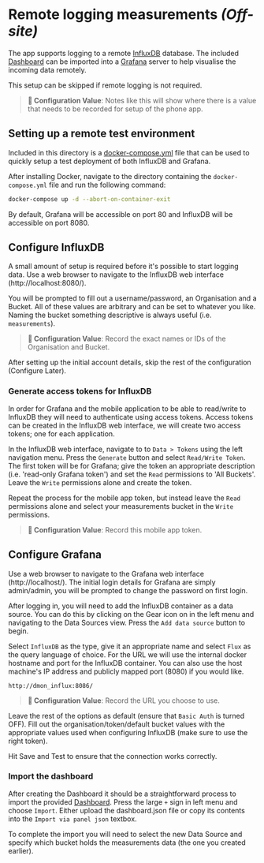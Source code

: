 # Remote logging measurements *(Off-site)*

The app supports logging to a remote [InfluxDB](https://www.influxdata.com/) database. The
included [Dashboard](dashboard.json) can be imported into a [Grafana](https://grafana.com/) server 
to help visualise the incoming data remotely.

This setup can be skipped if remote logging is not required.

> **📝 Configuration Value**: Notes like this will show where there is a value that needs to be
> recorded for setup of the phone app. 

## Setting up a remote test environment

Included in this directory is a [docker-compose.yml](docker-compose.yml) file that can be used to 
quickly setup a test deployment of both InfluxDB and Grafana.

After installing Docker, navigate to the directory containing the `docker-compose.yml` file and 
run the following command:

```bash
docker-compose up -d --abort-on-container-exit
```

By default, Grafana will be accessible on port 80 and InfluxDB will be accessible on port 8080.

## Configure InfluxDB

A small amount of setup is required before it's possible to start logging data. Use a web browser 
to navigate to the InfluxDB web interface (http://localhost:8080/).

You will be prompted to fill out a username/password, an Organisation and a Bucket. All of these 
values are arbitrary and can be set to whatever you like. Naming the bucket something descriptive 
is always useful (i.e. `measurements`).

> **📝 Configuration Value**: Record the exact names or IDs of the Organisation and Bucket.

After setting up the initial account details, skip the rest of the configuration (Configure Later).

### Generate access tokens for InfluxDB

In order for Grafana and the mobile application to be able to read/write to InfluxDB they will 
need to authenticate using access tokens. Access tokens can be created in the InfluxDB web 
interface, we will create two access tokens; one for each application.

In the InfluxDB web interface, navigate to to `Data > Tokens` using the left navigation menu. 
Press the `Generate` button and select `Read/Write Token`. The first token will be for Grafana;
give the token an appropriate description (i.e. 'read-only Grafana token') and set the `Read` 
permissions to 'All Buckets'. Leave the `Write` permissions alone and create the token.

Repeat the process for the mobile app token, but instead leave the `Read` permissions alone and
select your measurements bucket in the `Write` permissions.

> **📝 Configuration Value**: Record this mobile app token.

## Configure Grafana

Use a web browser to navigate to the Grafana web interface (http://localhost/).
The initial login details for Grafana are simply admin/admin, you will be prompted to change 
the password on first login.

After logging in, you will need to add the InfluxDB container as a data source. You can do this 
by clicking on the Gear icon on in the left menu and navigating to the Data Sources view. Press 
the `Add data source` button to begin.

Select `InfluxDB` as the type, give it an appropriate name and select `Flux` as the query language
of choice. For the URL we will use the internal docker hostname and port for the InfluxDB container.
You can also use the host machine's IP address and publicly mapped port (8080) if you would like.

```
http://dmon_influx:8086/
```

> **📝 Configuration Value**: Record the URL you choose to use.

Leave the rest of the options as default (ensure that `Basic Auth` is turned OFF). 
Fill out the organisation/token/default bucket values with the appropriate values used when 
configuring InfluxDB (make sure to use the right token).

Hit Save and Test to ensure that the connection works correctly.

### Import the dashboard

After creating the Dashboard it should be a straightforward process to import the provided
[Dashboard](dashboard.json). Press the large `+` sign in left menu and choose `Import`. Either 
upload the dashboard.json file or copy its contents into the `Import via panel json` textbox.

To complete the import you will need to select the new Data Source and specify which bucket holds
the measurements data (the one you created earlier).

